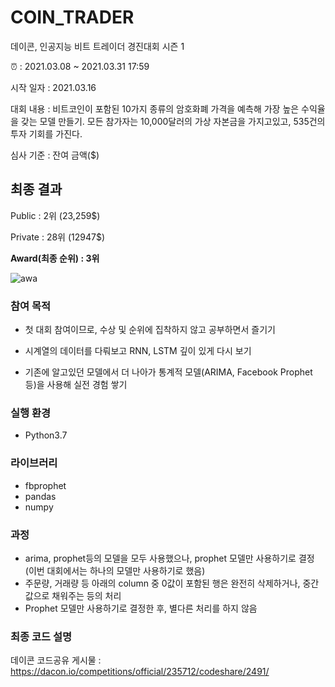 # COIN_TRADER
데이콘, 인공지능 비트 트레이더 경진대회 시즌 1

⏰ : 2021.03.08 ~ 2021.03.31 17:59

시작 일자 : 2021.03.16

대회 내용 : 비트코인이 포함된 10가지 종류의 암호화폐 가격을 예측해 가장 높은 수익율을 갖는 모델 만들기. 모든 참가자는 10,000달러의 가상 자본금을 가지고있고, 535건의 투자 기회를 가진다.

심사 기준 : 잔여 금액($)

## 최종 결과

Public : 2위 (23,259$)

Private : 28위 (12947$)

**Award(최종 순위) : 3위**

![awa](https://user-images.githubusercontent.com/69676927/116783042-86b2a300-aac7-11eb-8c8c-1d9fd8c117fc.jpg)


### 참여 목적 

- 첫 대회 참여이므로, 수상 및 순위에 집착하지 않고 공부하면서 즐기기  

- 시계열의 데이터를 다뤄보고 RNN, LSTM 깊이 있게 다시 보기

- 기존에 알고있던 모델에서 더 나아가 통계적 모델(ARIMA, Facebook Prophet 등)을 사용해 실전 경험 쌓기 

### 실행 환경
- Python3.7

### 라이브러리
 - fbprophet
 - pandas
 - numpy

### 과정
- arima, prophet등의 모델을 모두 사용했으나, prophet 모델만 사용하기로 결정 (이번 대회에서는 하나의 모델만 사용하기로 했음)
- 주문량, 거래량 등 아래의 column 중 0값이 포함된 행은 완전히 삭제하거나, 중간 값으로 채워주는 등의 처리
- Prophet 모델만 사용하기로 결정한 후, 별다른 처리를 하지 않음

### 최종 코드 설명

데이콘 코드공유 게시물 : https://dacon.io/competitions/official/235712/codeshare/2491/
